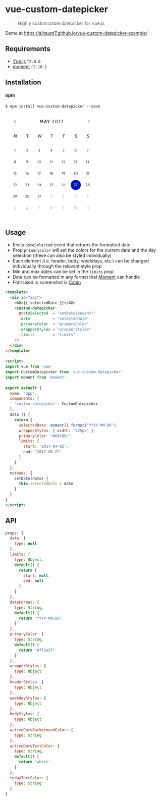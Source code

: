 # vue-custom-datepicker

> Highly customizable datepicker for Vue.js

Demo at https://ajhaupt7.github.io/vue-custom-datepicker-example/

## Requirements

- [Vue.js](https://github.com/yyx990803/vue) `^2.0.0`
- [moment](https://github.com/moment/moment) `^2.18.1`

## Installation

#### npm

```shell
$ npm install vue-custom-datepicker --save
```

<img src="./assets/screenshot.png" width="300" />

## Usage

- Emits `dateSelected` event that returns the formatted date
- Prop `primaryColor` will set the colors for the current date and the day selection (these can also be styled individually)
- Each element (i.e. header, body, weekdays, etc.) can be changed individually through the relevant style prop
- Min and max dates can be set in the `limits` prop
- Date can be formatted in any format that <a href="https://momentjs.com/">Moment</a> can handle
- Font used in screenshot is <a href="https://fonts.google.com/specimen/Cabin">Cabin</a>

```html
<template>
  <div id="app">
    <h2>{{ selectedDate }}</h2>
    <custom-datepicker 
      @dateSelected  = "setDate($event)"
      :date          = "selectedDate" 
      :primaryColor  = "primaryColor"
      :wrapperStyles = "wrapperStyles"
      :limits        = "limits"
    />
  </div>
</template>

<script>
import vue from 'vue'
import CustomDatepicker from 'vue-custom-datepicker'
import moment from 'moment'

export default {
  name: 'app',
  components: {
    'custom-datepicker': CustomDatepicker
  },
  data () {
    return {
      selectedDate: moment().format('YYYY-MM-DD'),
      wrapperStyles: { width: '325px' },
      primaryColor: "#0918bc",
      limits: {
        start: '2017-04-02',
        end: '2017-05-22'
      }
    }
  },
  methods: {
    setDate(date) {
      this.selectedDate = date
    }
  }
}
</script>
```

## API 

```javascript
props: {
  date: {
    type: null
  },
  limits: {
    type: Object,
    default() {
      return {
        start: null,
        end: null
      }
    }
  },
  dateFormat: {
    type: String,
    default() {
      return 'YYYY-MM-DD'
    }
  },
  primaryColor: {
    type: String,
    default() {
      return "#ff5a5f"
    }
  },
  wrapperStyles: {
    type: Object 
  },
  headerStyles: {
    type: Object
  },
  weekdayStyles: {
    type: Object
  },
  bodyStyles: {
    type: Object
  },
  activeDateBackgroundColor: {
    type: String
  },
  activeDateTextColor: {
    type: String,
    default() {
      return 'white'
    }
  },
  todayTextColor: {
    type: String
  }
}

```
